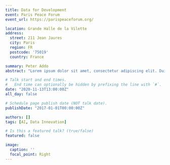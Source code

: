 ```yaml
---
title: Data for Development
event: Paris Peace Forum
event_url: https://parispeaceforum.org/

location: Grande Halle de la Vilette
address:
  street: 211 Jean Jaures
  city: Paris
  region: FR
  postcode: '75019'
  country: France

summary: Peter Addo
abstract: "Lorem ipsum dolor sit amet, consectetur adipiscing elit. Duis posuere tellusac convallis placerat. Proin tincidunt magna sed ex sollicitudin condimentum. Sed ac faucibus dolor, scelerisque sollicitudin nisi. Cras purus urna, suscipit quis sapien eu, pulvinar tempor diam."

# Talk start and end times.
#   End time can optionally be hidden by prefixing the line with `#`.
date: "2020-11-13T13:00:00Z"
all_day: false

# Schedule page publish date (NOT talk date).
publishDate: "2017-01-01T00:00:00Z"

authors: []
tags: [AI, Data Innovation]

# Is this a featured talk? (true/false)
featured: false

image:
  caption: ''
  focal_point: Right
---
```

